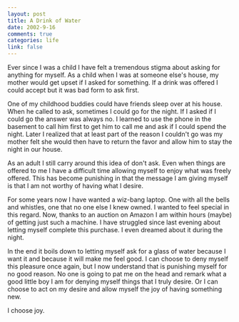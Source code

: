 ```yaml
--- 
layout: post
title: A Drink of Water
date: 2002-9-16
comments: true
categories: life
link: false
---
```

Ever since I was a child I have felt a tremendous stigma about asking for anything for myself. As a child when I was at someone else's house, my mother would get upset if I asked for something. If a drink was offered I could accept but it was bad form to ask first.

One of my childhood buddies could have friends sleep over at his house. When he called to ask, sometimes I could go for the night. If I asked if I could go the answer was always no. I learned to use the phone in the basement to call him first to get him to call me and ask if I could spend the night. Later I realized that at least part of the reason I couldn't go was my mother felt she would then have to return the favor and allow him to stay the night in our house.

As an adult I still carry around this idea of don't ask. Even when things are offered to me I have a difficult time allowing myself to enjoy what was freely offered. This has become punishing in that the message I am giving myself is that I am not worthy of having what I desire.

For some years now I have wanted a wiz-bang laptop. One with all the bells and whistles, one that no one else I knew owned. I wanted to feel special in this regard. Now, thanks to an auction on Amazon I am within hours (maybe) of getting just such a machine. I have struggled since last evening about letting myself complete this purchase. I even dreamed about it during the night.

In the end it boils down to letting myself ask for a glass of water because I want it and because it will make me feel good. I can choose to deny myself this pleasure once again, but I now understand that is punishing myself for no good reason. No one is going to pat me on the head and remark what a good little boy I am for denying myself things that I truly desire. Or I can choose to act on my desire and allow myself the joy of having something new.

I choose joy.
